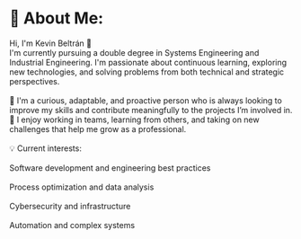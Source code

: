 # 💫 About Me:
Hi, I'm Kevin Beltrán 👋<br>I'm currently pursuing a double degree in Systems Engineering and Industrial Engineering. I'm passionate about continuous learning, exploring new technologies, and solving problems from both technical and strategic perspectives.<br><br>🧠 I'm a curious, adaptable, and proactive person who is always looking to improve my skills and contribute meaningfully to the projects I’m involved in.<br>🚀 I enjoy working in teams, learning from others, and taking on new challenges that help me grow as a professional.<br><br>💡 Current interests:<br><br>Software development and engineering best practices<br><br>Process optimization and data analysis<br><br>Cybersecurity and infrastructure<br><br>Automation and complex systems


